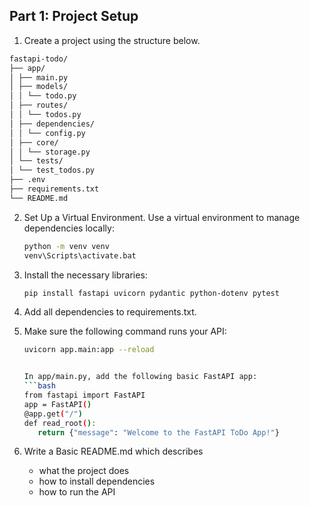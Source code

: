 ## Part 1: Project Setup

1. Create a project using the structure below.
```bash
fastapi-todo/
├── app/
│ ├── main.py
│ ├── models/
│ │ └── todo.py
│ ├── routes/
│ │ └── todos.py
│ ├── dependencies/
│ │ └── config.py
│ ├── core/
│ │ └── storage.py
│ └── tests/
│ └── test_todos.py
├── .env
├── requirements.txt
└── README.md
```


2. Set Up a Virtual Environment. Use a virtual environment to manage dependencies locally:
   ```bash
   python -m venv venv
   venv\Scripts\activate.bat

3. Install the necessary libraries:
   ```bash
   pip install fastapi uvicorn pydantic python-dotenv pytest

4. Add all dependencies to requirements.txt.

5. Make sure the following command runs your API:
   ```bash
   uvicorn app.main:app --reload


   In app/main.py, add the following basic FastAPI app:
   ```bash
   from fastapi import FastAPI
   app = FastAPI()
   @app.get("/")
   def read_root():
      return {"message": "Welcome to the FastAPI ToDo App!"}

6. Write a Basic README.md which describes
   - what the project does
   - how to install dependencies
   - how to run the API

   


   